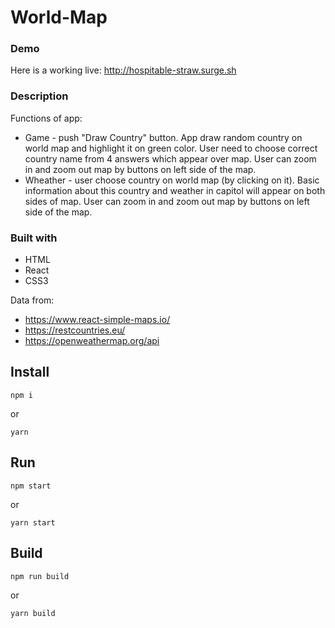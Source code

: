 # World-Map

### Demo
Here is a working live: http://hospitable-straw.surge.sh

### Description

Functions of app:
* Game - push "Draw Country" button. App draw random country on world map and highlight it on green color. User need to choose correct country name from 4 answers which appear over map. User can zoom in and zoom out map by buttons on left side of the map.
* Wheather - user choose country on world map (by clicking on it). Basic information about this country and weather in capitol will appear on both sides of map. User can zoom in and zoom out map by buttons on left side of the map.
### Built with

* HTML
* React
* CSS3

Data from:
- https://www.react-simple-maps.io/
- https://restcountries.eu/
- https://openweathermap.org/api

Install
------
```
npm i
```

or

```
yarn
```

Run
------
```
npm start
```

or

```
yarn start
```

Build
------
```
npm run build
```

or

```
yarn build
```
